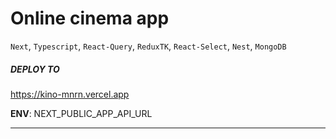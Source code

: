 # Online cinema app

`Next`, `Typescript`, `React-Query`, `ReduxTK`, `React-Select`, `Nest`, `MongoDB`

##### DEPLOY TO

https://kino-mnrn.vercel.app

**ENV**: NEXT_PUBLIC_APP_API_URL

---
